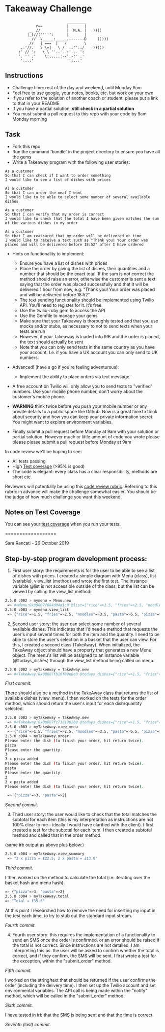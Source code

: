 Takeaway Challenge
==================
```
                            _________
              r==           |       |
           _  //            |  M.A. |   ))))
          |_)//(''''':      |       |
            //  \_____:_____.-------D     )))))
           //   | ===  |   /        \
       .:'//.   \ \=|   \ /  .:'':./    )))))
      :' // ':   \ \ ''..'--:'-.. ':
      '. '' .'    \:.....:--'.-'' .'
       ':..:'                ':..:'

 ```

Instructions
-------

* Challenge time: rest of the day and weekend, until Monday 9am
* Feel free to use google, your notes, books, etc. but work on your own
* If you refer to the solution of another coach or student, please put a link to that in your README
* If you have a partial solution, **still check in a partial solution**
* You must submit a pull request to this repo with your code by 9am Monday morning

Task
-----

* Fork this repo
* Run the command 'bundle' in the project directory to ensure you have all the gems
* Write a Takeaway program with the following user stories:

```
As a customer
So that I can check if I want to order something
I would like to see a list of dishes with prices

As a customer
So that I can order the meal I want
I would like to be able to select some number of several available dishes

As a customer
So that I can verify that my order is correct
I would like to check that the total I have been given matches the sum of the various dishes in my order

As a customer
So that I am reassured that my order will be delivered on time
I would like to receive a text such as "Thank you! Your order was placed and will be delivered before 18:52" after I have ordered
```

* Hints on functionality to implement:
  * Ensure you have a list of dishes with prices
  * Place the order by giving the list of dishes, their quantities and a number that should be the exact total. If the sum is not correct the method should raise an error, otherwise the customer is sent a text saying that the order was placed successfully and that it will be delivered 1 hour from now, e.g. "Thank you! Your order was placed and will be delivered before 18:52".
  * The text sending functionality should be implemented using Twilio API. You'll need to register for it. It’s free.
  * Use the twilio-ruby gem to access the API
  * Use the Gemfile to manage your gems
  * Make sure that your Takeaway is thoroughly tested and that you use mocks and/or stubs, as necessary to not to send texts when your tests are run
  * However, if your Takeaway is loaded into IRB and the order is placed, the text should actually be sent
  * Note that you can only send texts in the same country as you have your account. I.e. if you have a UK account you can only send to UK numbers.

* Advanced! (have a go if you're feeling adventurous):
  * Implement the ability to place orders via text message.

* A free account on Twilio will only allow you to send texts to "verified" numbers. Use your mobile phone number, don't worry about the customer's mobile phone.

* **WARNING** think twice before you push your mobile number or any private details to a public space like Github. Now is a great time to think about security and how you can keep your private information secret. You might want to explore environment variables.

* Finally submit a pull request before Monday at 9am with your solution or partial solution.  However much or little amount of code you wrote please please please submit a pull request before Monday at 9am


In code review we'll be hoping to see:

* All tests passing
* High [Test coverage](https://github.com/makersacademy/course/blob/master/pills/test_coverage.md) (>95% is good)
* The code is elegant: every class has a clear responsibility, methods are short etc.

Reviewers will potentially be using this [code review rubric](docs/review.md).  Referring to this rubric in advance will make the challenge somewhat easier.  You should be the judge of how much challenge you want this weekend.

Notes on Test Coverage
------------------

You can see your [test coverage](https://github.com/makersacademy/course/blob/master/pills/test_coverage.md) when you run your tests.

==================

Sara Rancati - 26 October 2019

Step-by-step program development process:
-----
1. First user story: the requirements is for the user to be able to see a list of dishes with prices. I created a simple diagram with Menu (class), list (variable), view_list (method) and wrote the first test. The instance variable @list is not accessible outside of the class, but the list can be viewed by calling the view_list method:

```sh
2.5.0 :002 > mymenu = Menu.new
 => #<Menu:0x00007f884d04d1c0 @list={"rice"=>1.5, "fries"=>2.5, "noodles"=>3.5, "pasta"=>6.5, "pizza"=>7.5}>
2.5.0 :003 > mymenu.view_list
 => {"rice"=>1.5, "fries"=>2.5, "noodles"=>3.5, "pasta"=>6.5, "pizza"=>7.5}
```

2. Second user story: the user can select some number of several available dishes. This indicates that I'd need a method that requests the user's input several times for both the item and the quantity. I need to be able to store the user's selection in a basket that the user can view. For this, I created a second class (TakeAway). When initialized, the TakeAway object should have a property that generates a new Menu object. The menu's list will be assigned to an instance variable (@todays_dishes) through the view_list method being called on menu.

```sh
2.5.0 :002 > myTakeAway = TakeAway.new
 => #<TakeAway:0x00007fb16f09e8e0 @todays_dishes={"rice"=>1.5, "fries"=>2.5, "noodles"=>3.5, "pasta"=>6.5, "pizza"=>7.5}>
```

*First commit.*

There should also be a method in the TakeAway class that returns the list of available dishes (view_menu). I then worked on the tests for the order method, which should return the user's input for each dish/quantity selected.

```sh
2.5.0 :002 > myTakeAway = TakeAway.new
 => #<TakeAway:0x00007fc73a190268 @todays_dishes={"rice"=>1.5, "fries"=>2.5, "noodles"=>3.5, "pasta"=>6.5, "pizza"=>7.5}>
2.5.0 :003 > myTakeAway.view_menu
 => {"rice"=>1.5, "fries"=>2.5, "noodles"=>3.5, "pasta"=>6.5, "pizza"=>7.5}
2.5.0 :004 > myTakeAway.order
Please enter the dish (to finish your order, hit return twice).
pizza
Please enter the quantity.
3
3 x pizza added
Please enter the dish (to finish your order, hit return twice).
pasta
Please enter the quantity.
2
2 x pasta added
Please enter the dish (to finish your order, hit return twice).

 => {"pizza"=>3, "pasta"=>2}
```

*Second commit.*

3. Third user story: the user would like to check that the total matches the subtotal for each item (this is my interpretation as instructions are not 100% clear to me - ideally I would have clarified with the client). I first created a test for the subtotal for each item. I then created a subtotal method and called that in the order method.

(same irb output as above plus below:)
```sh
2.5.0 :004 > myTakeAway.view_summary
 => "3 x pizza = £22.5; 2 x pasta = £13.0"
 ```

 *Third commit.*

 I then worked on the method to calculate the total (i.e. iterating over the basket hash and menu hash).

```sh
=> {"pizza"=>3, "pasta"=>2}
2.5.0 :004 > myTakeAway.total
=> "Total = £35.5"
 ```

 At this point I researched how to remove the need for inserting my input in the test each time, to try to stub out the standard input stream.

 *Fourth commit.*

 4. Fourth user story: this requires the implementation of a functionality to send an SMS once the order is confirmed, or an error should be raised if the total is not correct. Since instructions are not detailed, I am interpreting this as: the user will be asked to confirm whether the total is correct, and if they confirm, the SMS will be sent. I first wrote a test for the exception, within the "submit_order" method.

  *Fifth commit.*

  I worked on the string/text that should be returned if the user confirms the order (including the delivery time). I then set up the Twilio account and set environmental variables. The API call is being made within the "notify" method, which will be called in the "submit_order" method. 

  *Sixth commit.*

  I have tested in irb that the SMS is being sent and that the time is correct.

  *Seventh (last) commit.*
